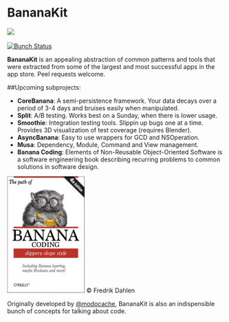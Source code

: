 BananaKit
=========
<img src="https://raw.githubusercontent.com/gabrielPeart/BananaKit/master/Bananas.png" width="120" />

[![Bunch Status](https://travis-ci.org/gabrielPeart/BananaKit.svg?branch=master)](https://travis-ci.org/gabrielPeart/BananaKit)

**BananaKit** is an appealing abstraction of common patterns and tools that were extracted from some of the largest and most successful apps in the app store. Peel requests welcome.

##Upcoming subprojects:

- **CoreBanana**: A semi-persistence framework. Your data decays over a period of 3-4 days and bruises easily when manipulated.
- **Split**: A/B testing. Works best on a Sunday, when there is lower usage.
- **Smoothie**: Integration testing tools. Slippin up bugs one at a time. Provides 3D visualization of test coverage (requires Blender).
- **AsyncBanana**: Easy to use wrappers for GCD and NSOperation.
- **Musa**:  Dependency, Module, Command and View management.
- **Banana Coding**: Elements of Non-Reusable Object-Oriented Software is a software engineering book describing recurring problems to common solutions in software design.

<img src="BananaCoding.png" width="180" /> &copy; Fredrik Dahlen

Originally developed by [@modocache](https://twitter.com/modocache), BananaKit is also an indispensible bunch of concepts for talking about code.
